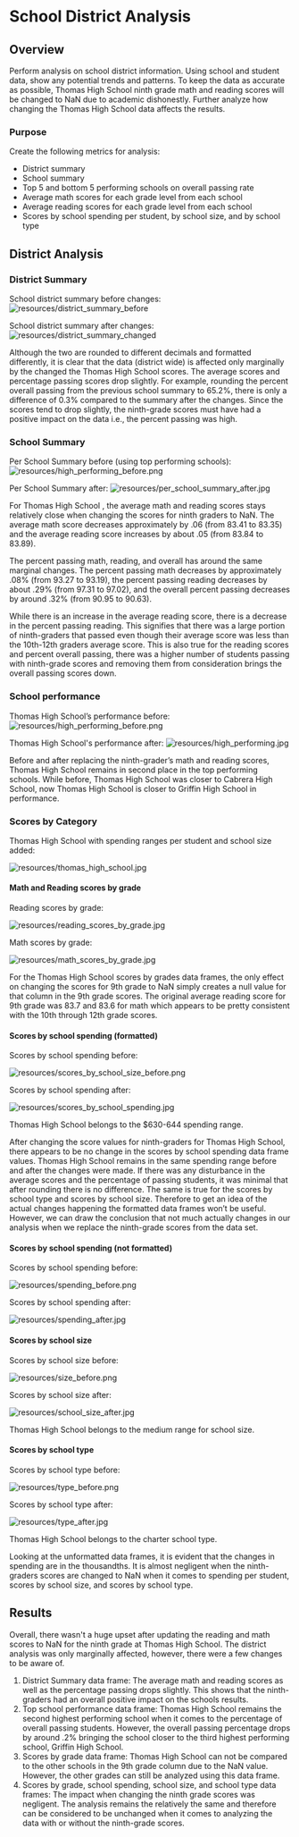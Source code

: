# School District Analysis

## Overview

Perform analysis on school district information. Using school and student data, show any potential trends and patterns. To keep the data as accurate as possible, Thomas High School ninth grade math and reading scores will be changed to NaN due to academic dishonestly. Further analyze how changing the Thomas High School data affects the results. 

### Purpose

Create the following metrics for analysis:
-	District summary
-	School summary
-	Top 5 and bottom 5 performing schools on overall passing rate
-	Average math scores for each grade level from each school
-	Average reading scores for each grade level from each school
-	Scores by school spending per student, by school size, and by  school type

## District Analysis

### District Summary

School district summary before changes:
![resources/district_summary_before](resources/district_summary_before.png)

School district summary after changes:
![resources/district_summary_changed](resources/district_summary_changed.jpg)

Although the two are rounded to different decimals and formatted differently, it is clear that the data (district wide) is affected only marginally by the changed the Thomas High School scores. The average scores and percentage passing scores drop slightly. For example, rounding the percent overall passing from the previous school summary to 65.2%, there is only a difference of 0.3% compared to the summary after the changes. Since the scores tend to drop slightly, the ninth-grade scores must have had a positive impact on the data i.e., the percent passing was high.


### School Summary

Per School Summary before (using top performing schools): 
![resources/high_performing_before.png](resources/high_performing_before.png)

Per School Summary after:
![resources/per_school_summary_after.jpg](resources/per_school_summary_after.jpg)

For Thomas High School	, the average math and reading scores stays relatively close when changing the scores for ninth graders to NaN. The average math score decreases approximately by .06 (from 83.41 to 83.35) and the average reading score increases by about .05 (from 83.84 to 83.89).

The percent passing math, reading, and overall has around the same marginal changes. The percent passing math decreases by approximately .08% (from 93.27 to 93.19), the percent passing reading decreases by about .29% (from 97.31 to 97.02), and the overall percent passing decreases by around .32% (from 90.95 to 90.63).

While there is an increase in the average reading score, there is a decrease in the percent passing reading. This signifies that there was a large portion of ninth-graders that passed even though their average score was less than the 10th-12th graders average score. This is also true for the reading scores and percent overall passing, there was a higher number of students passing with ninth-grade scores and removing them from consideration brings the overall passing scores down. 


### School performance

Thomas High School’s performance before:
![resources/high_performing_before.png](resources/high_performing_before.png)

Thomas High School's performance after:
![resources/high_performing.jpg](resources/high_performing.jpg)

Before and after replacing the ninth-grader’s math and reading scores, Thomas High School remains in second place in the top performing schools. While before, Thomas High School was closer to Cabrera High School, now Thomas High School is closer to Griffin High School in performance. 

### Scores by Category

Thomas High School with spending ranges per student and school size added:

![resources/thomas_high_school.jpg](resources/thomas_high_school.jpg)

#### Math and Reading scores by grade

Reading scores by grade:

![resources/reading_scores_by_grade.jpg](resources/reading_scores_by_grade.jpg)

Math scores by grade:

![resources/math_scores_by_grade.jpg](resources/math_scores_by_grade.jpg)

For the Thomas High School scores by grades data frames, the only effect on changing the scores for 9th grade to NaN simply creates a null value for that column in the 9th grade scores. The original average reading score for 9th grade was 83.7 and 83.6 for math which appears to be pretty consistent with the 10th through 12th grade scores. 

#### Scores by school spending (formatted)

Scores by school spending before:

![resources/scores_by_school_size_before.png](resources/scores_by_school_size_before.png)

Scores by school spending after:

![resources/scores_by_school_spending.jpg](resources/scores_by_school_spending.jpg)

Thomas High School belongs to the $630-644 spending range.

After changing the score values for ninth-graders for Thomas High School, there appears to be no change in the scores by school spending data frame values. Thomas High School remains in the same spending range before and after the changes were made. If there was any disturbance in the average scores and the percentage of passing students, it was minimal that after rounding there is no difference. The same is true for the scores by school type and scores by school size. Therefore to get an idea of the actual changes happening the formatted data frames won’t be useful. However, we can draw the conclusion that not much actually changes in our analysis when we replace the ninth-grade scores from the data set.

#### Scores by school spending (not formatted)

Scores by school spending before:

![resources/spending_before.png](resources/spending_before.png)

Scores by school spending after:

![resources/spending_after.jpg](resources/spending_after.jpg)

#### Scores by school size 

Scores by school size before:

![resources/size_before.png](resources/size_before.png)

Scores by school size after:

![resources/school_size_after.jpg](resources/school_size_after.jpg)

Thomas High School belongs to the medium range for school size.

#### Scores by school type 

Scores by school type before:

![resources/type_before.png](resources/type_before.png)

Scores by school type after:

![resources/type_after.jpg](resources/type_after.jpg)

Thomas High School belongs to the charter school type.


Looking at the unformatted data frames, it is evident that the changes in spending are in the thousandths. It is almost negligent when the ninth-graders scores are changed to NaN when it comes to spending per student, scores by school size, and scores by school type.

## Results

Overall, there wasn't a huge upset after updating the reading and math scores to NaN for the ninth grade at Thomas High School. The district analysis was only marginally affected, however, there were a few changes to be aware of.

1. District Summary data frame: The average math and reading scores as well as the percentage passing drops slightly. This shows that the ninth-graders had an overall positive impact on the schools results. 
2. Top school performance data frame: Thomas High School remains the second highest performing school when it comes to the percentage of overall passing students. However, the overall passing percentage drops by around .2% bringing the school closer to the third highest performing school, Griffin High School.
3. Scores by grade data frame: Thomas High School can not be compared to the other schools in the 9th grade column due to the NaN value. However, the other grades can still be analyzed using this data frame.
4. Scores by grade, school spending, school size, and school type data frames: The impact when changing the ninth grade scores was negligent. The analysis remains the relatively the same and therefore can be considered to be unchanged when it comes to analyzing the data with or without the ninth-grade scores. 
